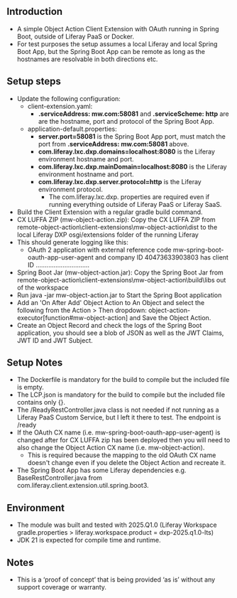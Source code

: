 ## Introduction ##
- A simple Object Action Client Extension with OAuth running in Spring Boot, outside of Liferay PaaS or Docker.
- For test purposes the setup assumes a local Liferay and local Spring Boot App, but the Spring Boot App can be remote as long as the hostnames are resolvable in both directions etc.

## Setup steps ##
- Update the following configuration:
  - client-extension.yaml:
    - **.serviceAddress: mw.com:58081** and **.serviceScheme: http** are are the hostname, port and protocol of the Spring Boot App.
  - application-default.properties:
    - **server.port=58081** is the Spring Boot App port, must match the port from **.serviceAddress: mw.com:58081** above.
    - **com.liferay.lxc.dxp.domains=localhost:8080** is the Liferay environment hostname and port.
    - **com.liferay.lxc.dxp.mainDomain=localhost:8080** is the Liferay environment hostname and port.
    - **com.liferay.lxc.dxp.server.protocol=http** is the Liferay environment protocol.
        - The com.liferay.lxc.dxp. properties are required even if running everything outside of Liferay PaaS or Liferay SaaS.
- Build the Client Extension with a regular gradle build command.
- CX LUFFA ZIP (mw-object-action.zip): Copy the CX LUFFA ZIP from remote-object-action\client-extensions\mw-object-action\dist to the local Liferay DXP osgi/extensions folder of the running Liferay
- This should generate logging like this:
  - OAuth 2 application with external reference code mw-spring-boot-oauth-app-user-agent and company ID 40473633903803 has client ID ..............................
- Spring Boot Jar (mw-object-action.jar): Copy the Spring Boot Jar from remote-object-action\client-extensions\mw-object-action\build\libs out of the workspace
- Run java -jar mw-object-action.jar to Start the Spring Boot application
- Add an 'On After Add' Object Action to An Object and select the following from the Action > Then dropdown: object-action-executor[function#mw-object-action] and Save the Object Action.
- Create an Object Record and check the logs of the Spring Boot application, you should see a blob of JSON as well as the JWT Claims, JWT ID and JWT Subject.

## Setup Notes ##
- The Dockerfile is mandatory for the build to compile but the included file is empty.
- The LCP.json is mandatory for the build to compile but the included file contains only {}.
- The /ReadyRestController.java class is not needed if not running as a Liferay PaaS Custom Service, but I left it there to test. The endpoint is /ready
- If the OAuth CX name (i.e. mw-spring-boot-oauth-app-user-agent) is changed after for CX LUFFA zip has been deployed then you will need to also change the Object Action CX name (i.e. mw-object-action).
   - This is required because the mapping to the old OAuth CX name doesn't change even if you delete the Object Action and recreate it.
- The Spring Boot App has some Liferay dependencies e.g. BaseRestController.java from com.liferay.client.extension.util.spring.boot3.

## Environment ##
- The module was built and tested with 2025.Q1.0 (Liferay Workspace gradle.properties > liferay.workspace.product = dxp-2025.q1.0-lts)
- JDK 21 is expected for compile time and runtime.

## Notes ##
- This is a ‘proof of concept’ that is being provided ‘as is’ without any support coverage or warranty.
